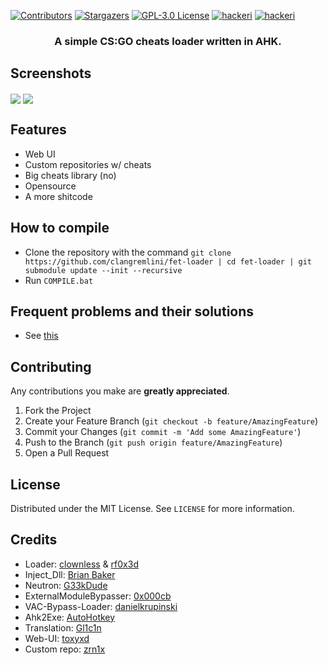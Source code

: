 [![Contributors][contributors-shield]][contributors-url]
[![Stargazers][stars-shield]][stars-url]
[![GPL-3.0 License][license-shield]][license-url]
[![hackeri](https://img.shields.io/github/downloads/clangremlini/fet-loader/total.svg?style=flat-square)](https://github.com/clangremlini/fet-loader/releases) [![hackeri](https://img.shields.io/github/workflow/status/clangremlini/fet-loader/FET%20Loader%20CI?style=flat-square)](https://github.com/clangremlini/fet-loader/actions)



<h3 align="center">A simple CS:GO cheats loader written in AHK.</h3>

## Screenshots
<img align="center" src="https://i.imgur.com/Iejb3s1.png"> <img align="center" src="https://x0.at/Cab.png">

## Features
- Web UI
- Custom repositories w/ cheats
- Big cheats library (no)
- Opensource
- A more shitcode

## How to compile
- Clone the repository with the command `git clone https://github.com/clangremlini/fet-loader | cd fet-loader | git submodule update --init --recursive`
- Run `COMPILE.bat`

## Frequent problems and their solutions
- See [this](https://github.com/clangremlini/fet-loader/discussions?discussions_q=category%3A%22Solved+bugs%22)

## Contributing

Any contributions you make are **greatly appreciated**.

1. Fork the Project
2. Create your Feature Branch (`git checkout -b feature/AmazingFeature`)
3. Commit your Changes (`git commit -m 'Add some AmazingFeature'`)
4. Push to the Branch (`git push origin feature/AmazingFeature`)
5. Open a Pull Request

## License

Distributed under the MIT License. See `LICENSE` for more information.


## Credits
- Loader: [clownless](https://m4x3r.xyz) & [rf0x3d](https://rf0x3d.su)
- Inject_Dll: [Brian Baker](https://github.com/Fooly-Cooly)
- Neutron: [G33kDude](https://github.com/G33kDude/Neutron.ahk)
- ExternalModuleBypasser: [0x000cb](https://github.com/0x000cb)
- VAC-Bypass-Loader: [danielkrupinski](https://github.com/danielkrupinski/VAC-Bypass-Loader)
- Ahk2Exe: [AutoHotkey](https://github.com/AutoHotkey/Ahk2Exe)
- Translation: [Gl1c1n](https://github.com/Gl1c1n)
- Web-UI: [toxyxd](https://github.com/toxyxd)
- Custom repo: [zrn1x](https://github.com/oliyase)


[contributors-shield]: https://img.shields.io/github/contributors/clangremlini/fet-loader.svg?style=flat-square
[contributors-url]: https://github.com/clangremlini/fet-loader/graphs/contributors
[stars-shield]: https://img.shields.io/github/stars/clangremlini/fet-loader.svg?style=flat-square
[stars-url]: https://github.com/clangremlini/fet-loader/stargazers
[license-shield]: https://img.shields.io/github/license/clangremlini/fet-loader.svg?style=flat-square
[license-url]: https://github.com/clangremlini/fet-loader/blob/master/LICENSE.txt
